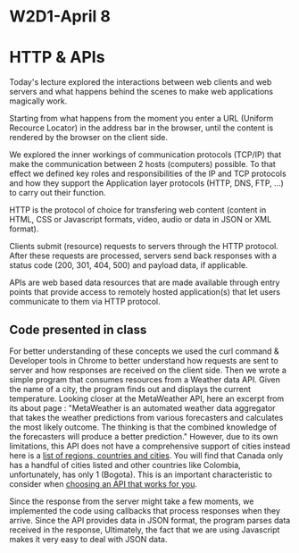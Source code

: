 # W2D1-April 8

# HTTP & APIs
Today's lecture explored the interactions between web clients and web servers and what happens behind the scenes to make web applications magically work. 

Starting from what happens from the moment you enter a URL (Uniform Recource Locator) in the address bar in the browser, until the content is rendered by the browser on the client side.

We explored the inner workings of communication protocols (TCP/IP) that make the communication between 2 hosts (computers) possible. To that effect we defined key roles and responsibilities of the IP and TCP protocols and how they support the Application layer protocols (HTTP, DNS, FTP, ...) to carry out their function.

HTTP is the protocol of choice for transfering web content (content in HTML, CSS or Javascript formats, video, audio or data in JSON or XML format).

Clients submit (resource) requests to servers through the HTTP protocol. After these requests are processed, servers send back responses with a status code (200, 301, 404, 500) and payload data, if applicable.

APIs are web based data resources that are made available through entry points that provide access to remotely hosted application(s) that let users communicate to them via HTTP protocol.

## Code presented in class
For better understanding of these concepts we used the curl command & Developer tools in Chrome to better understand how requests are sent to server and how responses are received on the client side. Then we wrote a simple program that consumes resources from a Weather data API. Given the name of a city, the program finds out and displays the current temperature. Looking closer at the MetaWeather API, here an excerpt from its about page :
"MetaWeather is an automated weather data aggregator that takes the weather predictions from various forecasters and calculates the most likely outcome.
The thinking is that the combined knowledge of the forecasters will produce a better prediction." However, due to its own limitations, this API does not have a comprehensive support of cities instead here is a [list of regions, countries and cities](https://www.metaweather.com). You will find that Canada only has a handful of cities listed and other countries like Colombia, unfortunately, has only 1 (Bogota). This is an important characteristic to consider when [choosing an API that works for you](https://www.programmableweb.com/news/how-to-choose-api-works-you/2013/06/06).

Since the response from the server might take a few moments, we implemented the code using callbacks that process responses when they arrive. Since the API provides data in JSON format, the program parses data received in the response,
Ultimately, the fact that we are using Javascript makes it very easy to deal with JSON data.
